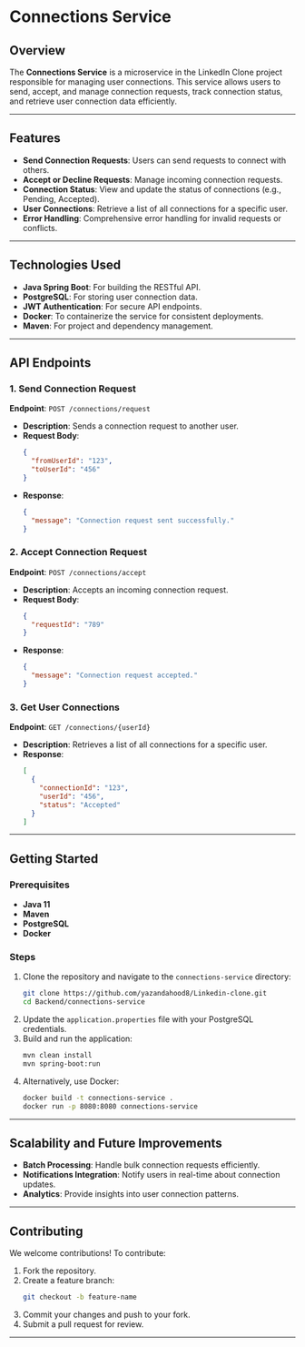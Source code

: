 # Connections Service

## Overview
The **Connections Service** is a microservice in the LinkedIn Clone project responsible for managing user connections. This service allows users to send, accept, and manage connection requests, track connection status, and retrieve user connection data efficiently.

---

## Features
- **Send Connection Requests**: Users can send requests to connect with others.
- **Accept or Decline Requests**: Manage incoming connection requests.
- **Connection Status**: View and update the status of connections (e.g., Pending, Accepted).
- **User Connections**: Retrieve a list of all connections for a specific user.
- **Error Handling**: Comprehensive error handling for invalid requests or conflicts.

---

## Technologies Used
- **Java Spring Boot**: For building the RESTful API.
- **PostgreSQL**: For storing user connection data.
- **JWT Authentication**: For secure API endpoints.
- **Docker**: To containerize the service for consistent deployments.
- **Maven**: For project and dependency management.

---

## API Endpoints

### **1. Send Connection Request**
**Endpoint**: `POST /connections/request`
- **Description**: Sends a connection request to another user.
- **Request Body**:
  ```json
  {
    "fromUserId": "123",
    "toUserId": "456"
  }
  ```
- **Response**:
  ```json
  {
    "message": "Connection request sent successfully."
  }
  ```

### **2. Accept Connection Request**
**Endpoint**: `POST /connections/accept`
- **Description**: Accepts an incoming connection request.
- **Request Body**:
  ```json
  {
    "requestId": "789"
  }
  ```
- **Response**:
  ```json
  {
    "message": "Connection request accepted."
  }
  ```

### **3. Get User Connections**
**Endpoint**: `GET /connections/{userId}`
- **Description**: Retrieves a list of all connections for a specific user.
- **Response**:
  ```json
  [
    {
      "connectionId": "123",
      "userId": "456",
      "status": "Accepted"
    }
  ]
  ```

---

## Getting Started

### Prerequisites
- **Java 11**
- **Maven**
- **PostgreSQL**
- **Docker**

### Steps
1. Clone the repository and navigate to the `connections-service` directory:
   ```bash
   git clone https://github.com/yazandahood8/Linkedin-clone.git
   cd Backend/connections-service
   ```
2. Update the `application.properties` file with your PostgreSQL credentials.
3. Build and run the application:
   ```bash
   mvn clean install
   mvn spring-boot:run
   ```
4. Alternatively, use Docker:
   ```bash
   docker build -t connections-service .
   docker run -p 8080:8080 connections-service
   ```

---

## Scalability and Future Improvements
- **Batch Processing**: Handle bulk connection requests efficiently.
- **Notifications Integration**: Notify users in real-time about connection updates.
- **Analytics**: Provide insights into user connection patterns.

---

## Contributing
We welcome contributions! To contribute:
1. Fork the repository.
2. Create a feature branch:
   ```bash
   git checkout -b feature-name
   ```
3. Commit your changes and push to your fork.
4. Submit a pull request for review.

---


